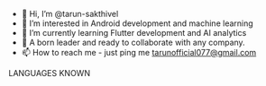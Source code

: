 - 👋 Hi, I’m @tarun-sakthivel
- 👀 I’m interested in Android development and machine learning 
- 🌱 I’m currently learning Flutter development and AI analytics
- 💪 A born leader and ready to collaborate with any company.
- 📫 How to reach me - just ping me
tarunofficial077@gmail.com

LANGUAGES KNOWN


<!---
tarun-sakthivel/tarun-sakthivel is a ✨ special ✨ repository because its `README.md` (this file) appears on your GitHub profile.
You can click the Preview link to take a look at your changes.
--->
